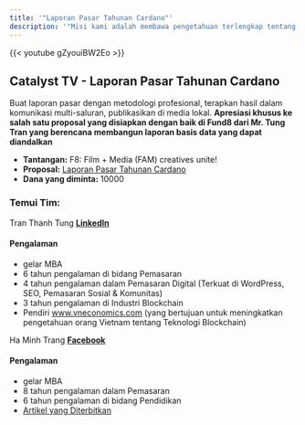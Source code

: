 ```yaml
---
title: '"Laporan Pasar Tahunan Cardano"'
description: '"Misi kami adalah membawa pengetahuan terlengkap tentang Cardano kepada komunitas di Vietnam."'
---
```


{{&lt;  youtube gZyouiBW2Eo &gt;}}

## Catalyst TV - Laporan Pasar Tahunan Cardano

Buat laporan pasar dengan metodologi profesional, terapkan hasil dalam komunikasi multi-saluran, publikasikan di media lokal. **Apresiasi khusus ke salah satu proposal yang disiapkan dengan baik di Fund8 dari Mr. Tung Tran yang berencana membangun laporan basis data yang dapat diandalkan**

- **Tantangan:** F8: Film + Media (FAM) creatives unite!
- **Proposal:** [Laporan Pasar Tahunan Cardano](https://cardano.ideascale.com/c/idea/397417)
- **Dana yang diminta:** 10000

### Temui Tim:

Tran Thanh Tung
 [**LinkedIn**](https://www.linkedin.com/in/tranthanhtung37/)

#### Pengalaman

- gelar MBA
- 6 tahun pengalaman di bidang Pemasaran
- 4 tahun pengalaman dalam Pemasaran Digital (Terkuat di WordPress, SEO, Pemasaran Sosial &amp; Komunitas)
- 3 tahun pengalaman di Industri Blockchain
- Pendiri www.vneconomics.com (yang bertujuan untuk meningkatkan pengetahuan orang Vietnam tentang Teknologi Blockchain)

Ha Minh Trang
 [**Facebook**](https://www.facebook.com/minhtrang.ha.3)

#### Pengalaman

- gelar MBA
- 8 tahun pengalaman dalam Pemasaran
- 6 tahun pengalaman di bidang Pendidikan
- [Artikel yang Diterbitkan](http://jabes.ueh.edu.vn/Home/SearchArticle?article_id=8c4aeb8e-f1d4-47aa-9dbd-c8206e11eb7d)
